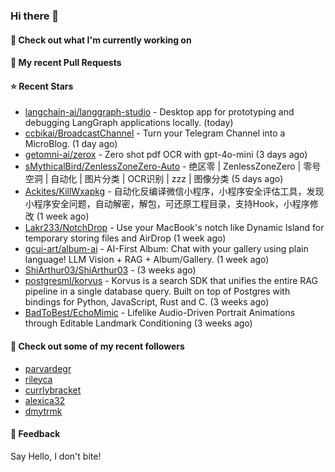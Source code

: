 ### Hi there 👋

#### 👷 Check out what I'm currently working on

#### 🔨 My recent Pull Requests


#### ⭐ Recent Stars

- [langchain-ai/langgraph-studio](https://github.com/langchain-ai/langgraph-studio) - Desktop app for prototyping and debugging LangGraph applications locally. (today)
- [ccbikai/BroadcastChannel](https://github.com/ccbikai/BroadcastChannel) - Turn your Telegram Channel into a MicroBlog. (1 day ago)
- [getomni-ai/zerox](https://github.com/getomni-ai/zerox) - Zero shot pdf OCR with gpt-4o-mini (3 days ago)
- [sMythicalBird/ZenlessZoneZero-Auto](https://github.com/sMythicalBird/ZenlessZoneZero-Auto) - 绝区零 | ZenlessZoneZero | 零号空洞 | 自动化 | 图片分类 | OCR识别 | zzz | 图像分类 (5 days ago)
- [Ackites/KillWxapkg](https://github.com/Ackites/KillWxapkg) - 自动化反编译微信小程序，小程序安全评估工具，发现小程序安全问题，自动解密，解包，可还原工程目录，支持Hook，小程序修改 (1 week ago)
- [Lakr233/NotchDrop](https://github.com/Lakr233/NotchDrop) - Use your MacBook&#39;s notch like Dynamic Island for temporary storing files and AirDrop (1 week ago)
- [gcui-art/album-ai](https://github.com/gcui-art/album-ai) - AI-First Album: Chat with your gallery using plain language! LLM Vision &#43; RAG &#43; Album/Gallery. (1 week ago)
- [ShiArthur03/ShiArthur03](https://github.com/ShiArthur03/ShiArthur03) -  (3 weeks ago)
- [postgresml/korvus](https://github.com/postgresml/korvus) - Korvus is a search SDK that unifies the entire RAG pipeline in a single database query. Built on top of Postgres with bindings for Python, JavaScript, Rust and C. (3 weeks ago)
- [BadToBest/EchoMimic](https://github.com/BadToBest/EchoMimic) - Lifelike Audio-Driven Portrait Animations through Editable Landmark Conditioning (3 weeks ago)

#### 👯 Check out some of my recent followers

- [parvardegr](https://github.com/parvardegr)
- [rileyca](https://github.com/rileyca)
- [currlybracket](https://github.com/currlybracket)
- [alexica32](https://github.com/alexica32)
- [dmytrmk](https://github.com/dmytrmk)

#### 💬 Feedback

Say Hello, I don't bite!